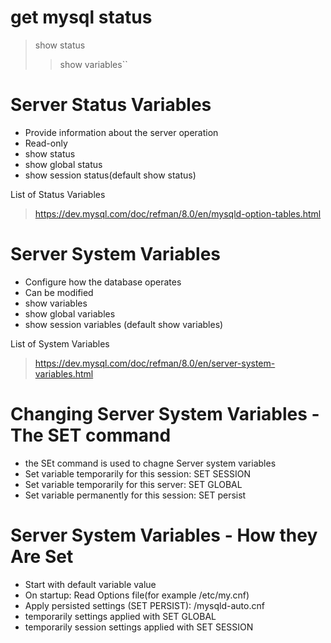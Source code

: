 # get mysql status

> show status
> > show variables``


# Server Status Variables

+ Provide information about the server operation
+ Read-only
+ show status
+ show global status
+ show session status(default show status)

List of Status Variables

> https://dev.mysql.com/doc/refman/8.0/en/mysqld-option-tables.html


# Server System Variables

+ Configure how the database operates
+ Can be modified
+ show variables
+ show global variables
+ show session variables (default show variables)

List of System Variables

> https://dev.mysql.com/doc/refman/8.0/en/server-system-variables.html

# Changing Server System Variables - The SET command

+ the SEt command is used to chagne Server system variables
+ Set variable temporarily for this session: SET SESSION
+ Set variable temporarily for this server: SET GLOBAL
+ Set variable permanently for this session: SET persist


# Server System Variables - How they Are Set

+ Start with default variable value
+ On startup: Read Options file(for example /etc/my.cnf)
+ Apply persisted settings (SET PERSIST): <data-dir>/mysqld-auto.cnf
+ temporarily settings applied with SET GLOBAL
+ temporarily session settings applied with SET SESSION

